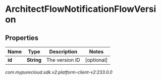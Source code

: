 # ArchitectFlowNotificationFlowVersion


## Properties

| Name | Type | Description | Notes |
| ------------ | ------------- | ------------- | ------------- |
| **id** | **String** | The version ID |  [optional] |




_com.mypurecloud.sdk.v2:platform-client-v2:233.0.0_

